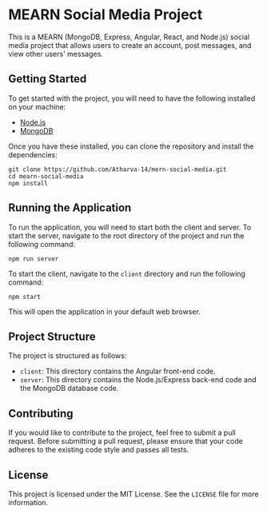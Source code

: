 # MEARN Social Media Project

This is a MEARN (MongoDB, Express, Angular, React, and Node.js) social media project that allows users to create an account, post messages, and view other users' messages. 

## Getting Started

To get started with the project, you will need to have the following installed on your machine:

- [Node.js](https://nodejs.org/)
- [MongoDB](https://www.mongodb.com/)

Once you have these installed, you can clone the repository and install the dependencies:

````
git clone https://github.com/Atharva-14/mern-social-media.git
cd mearn-social-media
npm install
````

## Running the Application

To run the application, you will need to start both the client and server. To start the server, navigate to the root directory of the project and run the following command:
````
npm run server
````
To start the client, navigate to the `client` directory and run the following command:
````
npm start
````

This will open the application in your default web browser.

## Project Structure

The project is structured as follows:

- `client`: This directory contains the Angular front-end code.
- `server`: This directory contains the Node.js/Express back-end code and the MongoDB database code.

## Contributing

If you would like to contribute to the project, feel free to submit a pull request. Before submitting a pull request, please ensure that your code adheres to the existing code style and passes all tests.

## License

This project is licensed under the MIT License. See the `LICENSE` file for more information.
